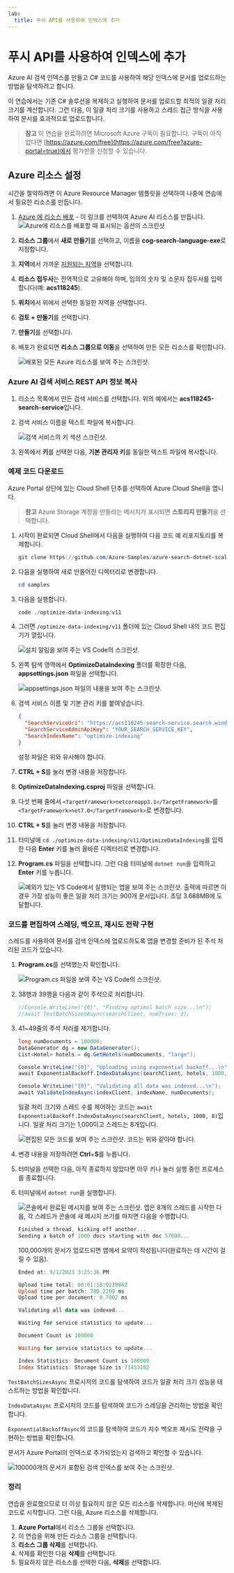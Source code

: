 ```yaml
---
lab:
  title: 푸시 API를 사용하여 인덱스에 추가
---
```


# 푸시 API를 사용하여 인덱스에 추가

Azure AI 검색 인덱스를 만들고 C# 코드를 사용하여 해당 인덱스에 문서를 업로드하는 방법을 탐색하려고 합니다.

이 연습에서는 기존 C# 솔루션을 복제하고 실행하여 문서를 업로드할 최적의 일괄 처리 크기를 계산합니다. 그런 다음, 이 일괄 처리 크기를 사용하고 스레드 접근 방식을 사용하여 문서를 효과적으로 업로드합니다.

> **참고** 이 연습을 완료하려면 Microsoft Azure 구독이 필요합니다. 구독이 아직 없다면 [https://azure.com/free](https://azure.com/free?azure-portal=true)에서 평가판을 신청할 수 있습니다.

## Azure 리소스 설정

시간을 절약하려면 이 Azure Resource Manager 템플릿을 선택하여 나중에 연습에서 필요한 리소스를 만듭니다.

1. [Azure 에 리소스 배포](https://portal.azure.com/#create/Microsoft.Template/uri/https%3A%2F%2Fraw.githubusercontent.com%2FMicrosoftLearning%2Fmslearn-knowledge-mining%2Fmain%2FLabfiles%2F07-exercise-add-to-index-use-push-api%20lab-files%2Fazuredeploy.json) - 이 링크를 선택하여 Azure AI 리소스를 만듭니다.
    ![Azure에 리소스를 배포할 때 표시되는 옵션의 스크린샷](../media/07-media/deploy-azure-resources.png)
1. **리소스 그룹**에서 **새로 만들기**를 선택하고, 이름을 **cog-search-language-exe**로 지정합니다.
1. **지역**에서 가까운 [지원되는 지역](/azure/ai-services/language-service/custom-text-classification/service-limits#regional-availability)을 선택합니다.
1. **리소스 접두사**는 전역적으로 고유해야 하며, 임의의 숫자 및 소문자 접두사를 입력합니다(예: **acs118245**).
1. **위치**에서 위에서 선택한 동일한 지역을 선택합니다.
1. **검토 + 만들기**를 선택합니다.
1. **만들기**를 선택합니다.
1. 배포가 완료되면 **리소스 그룹으로 이동**을 선택하여 만든 모든 리소스를 확인합니다.

    ![배포된 모든 Azure 리소스를 보여 주는 스크린샷.](../media/07-media/azure-resources-created.png)

### Azure AI 검색 서비스 REST API 정보 복사

1. 리소스 목록에서 만든 검색 서비스를 선택합니다. 위의 예에서는 **acs118245-search-service**입니다.
1. 검색 서비스 이름을 텍스트 파일에 복사합니다.

    ![검색 서비스의 키 섹션 스크린샷.](../media/07-media/search-api-keys-exercise-version.png)
1. 왼쪽에서 **키**를 선택한 다음, **기본 관리자 키**를 동일한 텍스트 파일에 복사합니다.

### 예제 코드 다운로드

Azure Portal 상단에 있는 Cloud Shell 단추를 선택하여 Azure Cloud Shell을 엽니다.
> **참고** Azure Storage 계정을 만들라는 메시지가 표시되면 **스토리지 만들기**을 선택합니다.

1. 시작이 완료되면 Cloud Shell에서 다음을 실행하여 다음 코드 예 리포지토리를 복제합니다.

    ```powershell
    git clone https://github.com/Azure-Samples/azure-search-dotnet-scale.git samples
    ```

1. 다음을 실행하여 새로 만들어진 디렉터리로 변경합니다.

    ```powershell
    cd samples
    ```

1. 다음을 실행합니다.

    ```powershell
    code ./optimize-data-indexing/v11
    ```

1. 그러면 `/optimize-data-indexing/v11` 폴더에 있는 Cloud Shell 내의 코드 편집기가 열립니다.

    ![설치 알림을 보여 주는 VS Code의 스크린샷.](../media/07-media/setup-visual-studio-code-solution.png)
1. 왼쪽 탐색 영역에서 **OptimizeDataIndexing** 폴더를 확장한 다음, **appsettings.json** 파일을 선택합니다.

    ![appsettings.json 파일의 내용을 보여 주는 스크린샷.](../media/07-media/update-app-settings.png)
1. 검색 서비스 이름 및 기본 관리 키를 붙여넣습니다.

    ```json
    {
      "SearchServiceUri": "https://acs118245-search-service.search.windows.net",
      "SearchServiceAdminApiKey": "YOUR_SEARCH_SERVICE_KEY",
      "SearchIndexName": "optimize-indexing"
    }
    ```

    설정 파일은 위와 유사해야 합니다.
1. **CTRL + S**를 눌러 변경 내용을 저장합니다.
1. **OptimizeDataIndexing.csproj** 파일을 선택합니다. <!-- Added this and the next two steps in case we can't update the file in the repo that holds these (seems to be separate from the other labs)-->
1. 다섯 번째 줄에서 `<TargetFramework>netcoreapp3.1</TargetFramework>`를 `<TargetFramework>net7.0</TargetFramework>`로 변경합니다. <!--- can be removed if no longer needed based on the above-->
1. **CTRL + S**를 눌러 변경 내용을 저장합니다.<!--- can be removed if no longer needed based on the above-->
1. 터미널에 `cd ./optimize-data-indexing/v11/OptimizeDataIndexing`을 입력한 다음 **Enter** 키를 눌러 올바른 디렉터리로 변경합니다.
1. **Program.cs** 파일을 선택합니다. 그런 다음 터미널에 `dotnet run`을 입력하고 **Enter** 키를 누릅니다.

    ![예외가 있는 VS Code에서 실행되는 앱을 보여 주는 스크린샷.](../media/07-media/debug-application.png)
출력에 따르면 이 경우 가장 성능이 좋은 일괄 처리 크기는 900개 문서입니다. 초당 3.688MB에 도달합니다.

### 코드를 편집하여 스레딩, 백오프, 재시도 전략 구현

스레드를 사용하여 문서를 검색 인덱스에 업로드하도록 앱을 변경할 준비가 된 주석 처리된 코드가 있습니다.

1. **Program.cs**를 선택했는지 확인합니다.

    ![Program.cs 파일을 보여 주는 VS Code의 스크린샷.](../media/07-media/edit-program-code.png)
1. 38행과 39행을 다음과 같이 주석으로 처리합니다.

    ```csharp
    //Console.WriteLine("{0}", "Finding optimal batch size...\n");
    //await TestBatchSizesAsync(searchClient, numTries: 3);
    ```

1. 41~49줄의 주석 처리를 제거합니다.

    ```csharp
    long numDocuments = 100000;
    DataGenerator dg = new DataGenerator();
    List<Hotel> hotels = dg.GetHotels(numDocuments, "large");

    Console.WriteLine("{0}", "Uploading using exponential backoff...\n");
    await ExponentialBackoff.IndexDataAsync(searchClient, hotels, 1000, 8);

    Console.WriteLine("{0}", "Validating all data was indexed...\n");
    await ValidateIndexAsync(indexClient, indexName, numDocuments);
    ```

    일괄 처리 크기와 스레드 수를 제어하는 ​​코드는 `await ExponentialBackoff.IndexDataAsync(searchClient, hotels, 1000, 8)`입니다. 일괄 처리 크기는 1,000이고 스레드는 8개입니다.

    ![편집된 모든 코드를 보여 주는 스크린샷.](../media/07-media/thread-code-ready.png)
    코드는 위와 같아야 합니다.

1. 변경 내용을 저장하려면 **Ctrl**+**S**를 누릅니다.
1. 터미널을 선택한 다음, 아직 종료하지 않았다면 아무 키나 눌러 실행 중인 프로세스를 종료합니다.
1. 터미널에서 `dotnet run`을 실행합니다.

    ![콘솔에서 완료된 메시지를 보여 주는 스크린샷.](../media/07-media/upload-hundred-thousand-documents.png)
    앱은 8개의 스레드를 시작한 다음, 각 스레드가 콘솔에 새 메시지 쓰기를 마치면 다음을 수행합니다.

    ```powershell
    Finished a thread, kicking off another...
    Sending a batch of 1000 docs starting with doc 57000...
    ```

    100,000개의 문서가 업로드되면 앱에서 요약이 작성됩니다(완료하는 데 시간이 걸릴 수 있음).

    ```powershell
    Ended at: 9/1/2023 3:25:36 PM
    
    Upload time total: 00:01:18:0220862
    Upload time per batch: 780.2209 ms
    Upload time per document: 0.7802 ms
    
    Validating all data was indexed...
    
    Waiting for service statistics to update...
    
    Document Count is 100000
    
    Waiting for service statistics to update...
    
    Index Statistics: Document Count is 100000
    Index Statistics: Storage Size is 71453102
    
    ``````

`TestBatchSizesAsync` 프로시저의 코드를 탐색하여 코드가 일괄 처리 크기 성능을 테스트하는 방법을 확인합니다.

`IndexDataAsync` 프로시저의 코드를 탐색하여 코드가 스레딩을 관리하는 방법을 확인합니다.

`ExponentialBackoffAsync`의 코드를 탐색하여 코드가 지수 백오프 재시도 전략을 구현하는 방법을 확인합니다.

문서가 Azure Portal의 인덱스로 추가되었는지 검색하고 확인할 수 있습니다.

![100000개의 문서가 포함된 검색 인덱스를 보여 주는 스크린샷.](../media/07-media/check-search-service-index.png)

### 정리

연습을 완료했으므로 더 이상 필요하지 않은 모든 리소스를 삭제합니다. 머신에 복제된 코드로 시작합니다. 그런 다음, Azure 리소스를 삭제합니다.

1. **Azure Portal**에서 리소스 그룹을 선택합니다.
1. 이 연습을 위해 만든 리소스 그룹을 선택합니다.
1. **리소스 그룹 삭제**를 선택합니다. 
1. 삭제를 확인한 다음 **삭제**를 선택합니다.
1. 필요하지 않은 리소스를 선택한 다음, **삭제**를 선택합니다.
